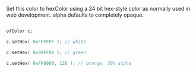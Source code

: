 Set this color to hexColor using a 24 bit hex-style color as normally used in web development.  alpha defaults to completely opaque.

```cpp

ofColor c;

c.setHex( 0xFFFFFF ); // white

c.setHex( 0x00FF00 ); // green

c.setHex( 0xFF8000, 128 ); // orange, 50% alpha

```

